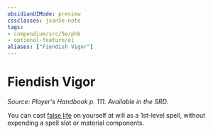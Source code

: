 ```yaml
---
obsidianUIMode: preview
cssclasses: json5e-note
tags:
- compendium/src/5e/phb
- optional-feature/ei
aliases: ["Fiendish Vigor"]
---
```

# Fiendish Vigor
*Source: Player's Handbook p. 111. Available in the SRD.* 

You can cast [false life](../../spells/false-life.md#) on yourself at will as a 1st-level spell, without expending a spell slot or material components.